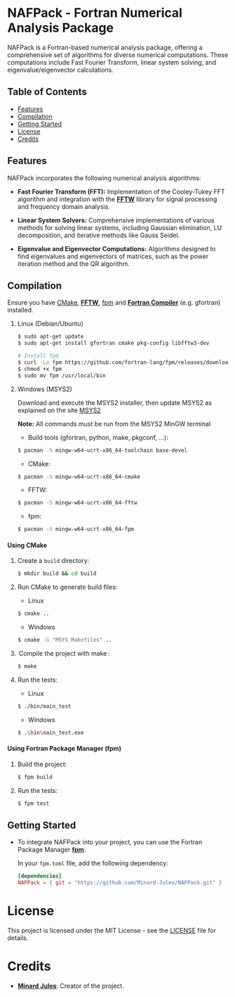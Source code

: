 # NAFPack - Fortran Numerical Analysis Package

NAFPack is a Fortran-based numerical analysis package, offering a comprehensive set of algorithms for diverse numerical computations. These computations include Fast Fourier Transform, linear system solving, and eigenvalue/eigenvector calculations.

## Table of Contents
- [Features](#features)
- [Compilation](#Compilation)
- [Getting Started](#getting-started)
- [License](#License)
- [Credits](#credits)

## Features

NAFPack incorporates the following numerical analysis algorithms:

- **Fast Fourier Transform (FFT):** Implementation of the Cooley-Tukey FFT algorithm and integration with the [**FFTW**](https://www.fftw.org/) library for signal processing and frequency domain analysis.

- **Linear System Solvers:** Comprehensive implementations of various methods for solving linear systems, including Gaussian elimination, LU decomposition, and iterative methods like Gauss Seidel.

- **Eigenvalue and Eigenvector Computations:** Algorithms designed to find eigenvalues and eigenvectors of matrices, such as the power iteration method and the QR algorithm.

## Compilation

Ensure you have [CMake](https://cmake.org/download/), [**FFTW**](https://www.fftw.org/), [fpm](https://fpm.fortran-lang.org/en/latest/installation/)  and [**Fortran Compiler**](https://fortran-lang.org/compilers/) (e.g. gfortran) installed.

1. Linux (Debian/Ubuntu)

    ```sh
    $ sudo apt-get update
    $ sudo apt-get install gfortran cmake pkg-config libfftw3-dev
    ```

    ```sh
    # Install fpm
    $ curl -Lo fpm https://github.com/fortran-lang/fpm/releases/download/fpm-linux-x86_64
    $ chmod +x fpm
    $ sudo mv fpm /usr/local/bin
    ```

2. Windows (MSYS2)

    Download and execute the MSYS2 installer, then update MSYS2 as explained on the site [MSYS2](https://www.msys2.org/)

    **Note:** All commands must be run from the MSYS2 MinGW terminal

    - Build tools (gfortran, python, make, pkgconf, ...): 
    ```sh
    $ pacman -S mingw-w64-ucrt-x86_64-toolchain base-devel
    ```
    - CMake:
    ```sh
    $ pacman -S mingw-w64-ucrt-x86_64-cmake
    ```
    - FFTW:
    ```sh
    $ pacman -S mingw-w64-ucrt-x86_64-fftw
    ```
    - fpm:
     ```sh
    $ pacman -S mingw-w64-ucrt-x86_64-fpm
    ```

    

#### Using CMake


1. Create a `build` directory:
    ```sh
    $ mkdir build && cd build
    ```

2. Run CMake to generate build files:
    - Linux
    ```sh
    $ cmake ..
    ```
    - Windows
    ```sh
    $ cmake -G "MSYS Makefiles" ..
    ```

3.  Compile the project with make :
    ```sh
    $ make
    ```

4. Run the tests:
    - Linux
    ```sh
    $ ./bin/main_test
    ```
    - Windows
    ```sh
    $ .\bin\main_test.exe
    ```

#### Using Fortran Package Manager (fpm)


1. Build the project:
    ```sh
    $ fpm build
    ```

2. Run the tests:
    ```sh
    $ fpm test
    ```

## Getting Started

-  To integrate NAFPack into your project, you can use the Fortran Package Manager [**fpm**](https://fpm.fortran-lang.org/).

    In your `fpm.toml` file, add the following dependency:
    ```toml
    [dependencies]
    NAFPack = { git = "https://github.com/Minard-Jules/NAFPack.git" }
    ```

# License

This project is licensed under the MIT License - see the [LICENSE](LICENSE.md) file for details.


# Credits

* [**Minard Jules**](https://github.com/Minard-Jules): Creator of the project.
